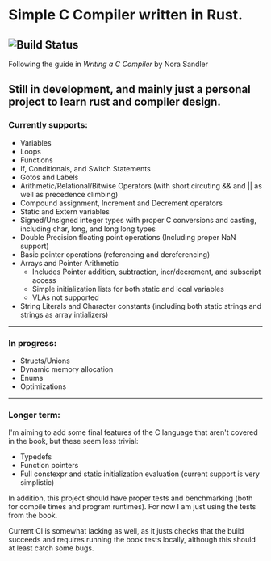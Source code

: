 # Simple C Compiler written in Rust.

![Build Status](https://github.com/shepi13/shepi-c-compiler/actions/workflows/rust.yml/badge.svg?event=push)
-------

Following the guide in *Writing a C Compiler* by Nora Sandler

## Still in development, and mainly just a personal project to learn rust and compiler design.

### Currently supports:

- Variables
- Loops
- Functions
- If, Conditionals, and Switch Statements
- Gotos and Labels
- Arithmetic/Relational/Bitwise Operators (with short circuting && and || as well as precedence climbing)
- Compound assignment, Increment and Decrement operators
- Static and Extern variables
- Signed/Unsigned integer types with proper C conversions and casting, including char, long, and long long types
- Double Precision floating point operations (Including proper NaN support)
- Basic pointer operations (referencing and dereferencing)
- Arrays and Pointer Arithmetic 
	- Includes Pointer addition, subtraction, incr/decrement, and subscript access
	- Simple initialization lists for both static and local variables
	- VLAs not supported
- String Literals and Character constants (including both static strings and strings as array intializers)
----------------

### In progress:

- Structs/Unions
- Dynamic memory allocation
- Enums
- Optimizations

------------------

### Longer term:

I'm aiming to add some final features of the C language that aren't covered in the book, but these seem less trivial:

- Typedefs
- Function pointers
- Full constexpr and static initialization evaluation (current support is very simplistic)

In addition, this project should have proper tests and benchmarking (both for compile times and program runtimes). For now I am just using the tests from the book.

Current CI is somewhat lacking as well, as it justs checks that the build succeeds and requires running the book tests locally, although this should at least catch some bugs.
